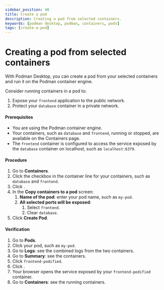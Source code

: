 ```yaml
---
sidebar_position: 40
title: Create a pod
description: Creating a pod from selected containers.
keywords: [podman desktop, podman, containers, pods]
tags: [create-a-pod]
---
```


# Creating a pod from selected containers

With Podman Desktop, you can create a pod from your selected containers and run it on the Podman container engine.

Consider running containers in a pod to:

1. Expose your `frontend` application to the public network.
2. Protect your `database` container in a private network.

#### Prerequisites

- You are using the Podman container engine.
- Your containers, such as `database` and `frontend`, running or stopped, are available on the Containers page.
- The `frontend` container is configured to access the service exposed by the `database` container on localhost, such as `localhost:6379`.

#### Procedure

1. Go to **<Icon icon="fa-solid fa-cube" size="lg" /> Containers**.
1. Click the checkbox in the container line for your containers, such as `database` and `frontend`.
1. Click **<Icon icon="fa-solid fa-cubes" size="lg" />**.
1. In the **Copy containers to a pod** screen:
   1. **Name of the pod**: enter your pod name, such as `my-pod`.
   1. **All selected ports will be exposed**:
      1. Select `frontend`.
      1. Clear `database`.
1. Click **<Icon icon="fa-solid fa-cube" size="lg" /> Create Pod**.

#### Verification

1. Go to **<Icon icon="fa-solid fa-cubes" size="lg" /> Pods**.
1. Click your pod, such as `my-pod`.
1. Go to **Logs**: see the combined logs from the two containers.
1. Go to **Summary**: see the containers.
1. Click `frontend-podified`.
1. Click **<Icon icon="fa-solid fa-external-link" size="lg" />**.
1. Your browser opens the service exposed by your `frontend-podified` container.
1. Go to **<Icon icon="fa-solid fa-cube" size="lg" /> Containers**: see the running containers.
